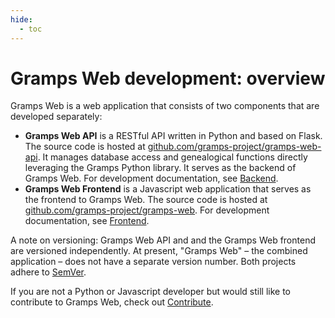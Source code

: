 ```yaml
---
hide:
  - toc
---
```


# Gramps Web development: overview

Gramps Web is a web application that consists of two components that are developed separately:

- **Gramps Web API** is a RESTful API written in Python and based on Flask. The source code is hosted at [github.com/gramps-project/gramps-web-api](https://github.com/gramps-project/gramps-web-api/). It manages database access and genealogical functions directly leveraging the Gramps Python library. It serves as the backend of Gramps Web. For development documentation, see [Backend](dev-backend/index.md).
- **Gramps Web Frontend** is a Javascript web application that serves as the frontend to Gramps Web. The source code is hosted at [github.com/gramps-project/gramps-web](https://github.com/gramps-project/gramps-web/). For development documentation, see [Frontend](dev-frontend/index.md).

A note on versioning: Gramps Web API and and the Gramps Web frontend are versioned independently. At present, "Gramps Web" &ndash; the combined application &ndash; does not have a separate version number. Both projects adhere to [SemVer](https://semver.org/).

If you are not a Python or Javascript developer but would still like to contribute to Gramps Web, check out [Contribute](contribute.md).